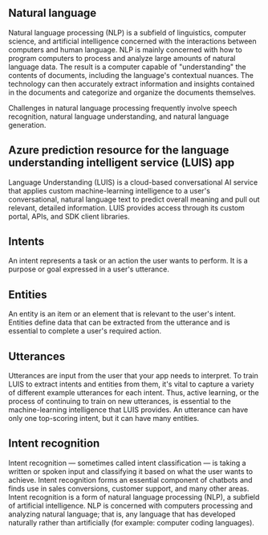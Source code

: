 ## Natural language

Natural language processing (NLP) is a subfield of linguistics, computer science, and artificial intelligence concerned with the interactions between computers and human language. NLP is mainly concerned with how to program computers to process and analyze large amounts of natural language data. The result is a computer capable of "understanding" the contents of documents, including the language's contextual nuances. The technology can then accurately extract information and insights contained in the documents and categorize and organize the documents themselves.

Challenges in natural language processing frequently involve speech recognition, natural language understanding, and natural language generation.

## Azure prediction resource for the language understanding intelligent service (LUIS) app

Language Understanding (LUIS) is a cloud-based conversational AI service that applies custom machine-learning intelligence to a user's conversational, natural language text to predict overall meaning and pull out relevant, detailed information. LUIS provides access through its custom portal, APIs, and SDK client libraries.

## Intents

An intent represents a task or an action the user wants to perform. It is a purpose or goal expressed in a user's utterance.

## Entities

An entity is an item or an element that is relevant to the user's intent. Entities define data that can be extracted from the utterance and is essential to complete a user's required action.

## Utterances

Utterances are input from the user that your app needs to interpret. To train LUIS to extract intents and entities from them, it's vital to capture a variety of different example utterances for each intent. Thus, active learning, or the process of continuing to train on new utterances, is essential to the machine-learning intelligence that LUIS provides. An utterance can have only one top-scoring intent, but it can have many entities.

## Intent recognition

Intent recognition — sometimes called intent classification — is taking a written or spoken input and classifying it based on what the user wants to achieve. Intent recognition forms an essential component of chatbots and finds use in sales conversions, customer support, and many other areas.
Intent recognition is a form of natural language processing (NLP), a subfield of artificial intelligence. NLP is concerned with computers processing and analyzing natural language; that is, any language that has developed naturally rather than artificially (for example: computer coding languages).
